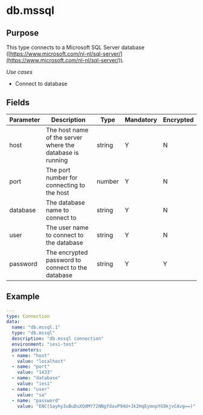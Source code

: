 # db.mssql
## Purpose
This type connects to a Microsoft SQL Server database ([https://www.microsoft.com/nl-nl/sql-server/](https://www.microsoft.com/nl-nl/sql-server/)).

*Use cases*
* Connect to database

## Fields
|Parameter|Description|Type|Mandatory|Encrypted|
|---------|-----------|----|---------|---------|
|host|The host name of the server where the database is running|string|Y|N|
|port|The port number for connecting to the host|number|Y|N|
|database|The database name to connect to|string|Y|N|        
|user|The user name to connect to the database|string|Y|N|
|password|The encrypted password to connect to the database|string|Y|Y|

## Example
```yaml
---
type: Connection
data:
  name: "db.mssql.1"
  type: "db.mssql"
  description: "db.mssql connection"
  environment: "iesi-test"
  parameters:
  - name: "host"
    value: "localhost"
  - name: "port"
    value: "1433"
  - name: "database"
    value: "iesi"
  - name: "user"
    value: "sa"
  - name: "password"
    value: "ENC(Sayhy3uBuDuXQdMY72NNgfdavP94U+Jk2HqEymnpYG9kjvCAvg==)"
```
